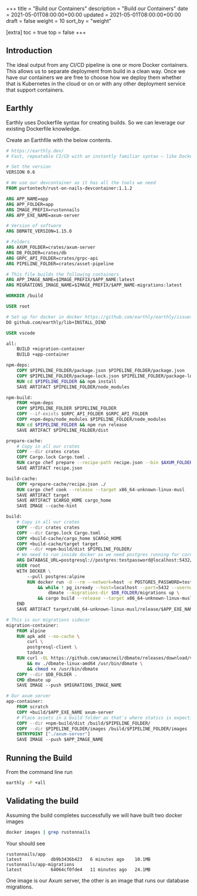 +++
title = "Build our Containers"
description = "Build our Containers"
date = 2021-05-01T08:00:00+00:00
updated = 2021-05-01T08:00:00+00:00
draft = false
weight = 10
sort_by = "weight"

[extra]
toc = true
top = false
+++

## Introduction

The ideal output from any CI/CD pipeline is one or more Docker containers. This allows us to separate deployment from build in a clean way. Once we have our containers we are free to choose how we deploy them whether that is Kubernetes in the cloud or on or with any other deployment service that support containers.

## Earthly

Earthly uses Dockerfile syntax for creating builds. So we can leverage our existing Dockerfile knowledge. 

Create an Earthfile with the below contents.

```Dockerfile
# https://earthly.dev/
# Fast, repeatable CI/CD with an instantly familiar syntax – like Dockerfile and Makefile had a baby.

# Set the version
VERSION 0.6

# We use our devcontainer as it has all the tools we need
FROM purtontech/rust-on-nails-devcontainer:1.1.2

ARG APP_NAME=app
ARG APP_FOLDER=app
ARG IMAGE_PREFIX=rustonnails
ARG APP_EXE_NAME=axum-server

# Version of software
ARG DBMATE_VERSION=1.15.0

# Folders
ARG AXUM_FOLDER=crates/axum-server
ARG DB_FOLDER=crates/db
ARG GRPC_API_FOLDER=crates/grpc-api
ARG PIPELINE_FOLDER=crates/asset-pipeline

# This file builds the following containers
ARG APP_IMAGE_NAME=$IMAGE_PREFIX/$APP_NAME:latest
ARG MIGRATIONS_IMAGE_NAME=$IMAGE_PREFIX/$APP_NAME-migrations:latest

WORKDIR /build

USER root

# Set up for docker in docker https://github.com/earthly/earthly/issues/1225
DO github.com/earthly/lib+INSTALL_DIND

USER vscode

all:
    BUILD +migration-container
    BUILD +app-container

npm-deps:
    COPY $PIPELINE_FOLDER/package.json $PIPELINE_FOLDER/package.json
    COPY $PIPELINE_FOLDER/package-lock.json $PIPELINE_FOLDER/package-lock.json
    RUN cd $PIPELINE_FOLDER && npm install
    SAVE ARTIFACT $PIPELINE_FOLDER/node_modules

npm-build:
    FROM +npm-deps
    COPY $PIPELINE_FOLDER $PIPELINE_FOLDER
    COPY --if-exists $GRPC_API_FOLDER $GRPC_API_FOLDER
    COPY +npm-deps/node_modules $PIPELINE_FOLDER/node_modules
    RUN cd $PIPELINE_FOLDER && npm run release
    SAVE ARTIFACT $PIPELINE_FOLDER/dist

prepare-cache:
    # Copy in all our crates
    COPY --dir crates crates
    COPY Cargo.lock Cargo.toml .
    RUN cargo chef prepare --recipe-path recipe.json --bin $AXUM_FOLDER
    SAVE ARTIFACT recipe.json

build-cache:
    COPY +prepare-cache/recipe.json ./
    RUN cargo chef cook --release --target x86_64-unknown-linux-musl
    SAVE ARTIFACT target
    SAVE ARTIFACT $CARGO_HOME cargo_home
    SAVE IMAGE --cache-hint

build:
    # Copy in all our crates
    COPY --dir crates crates
    COPY --dir Cargo.lock Cargo.toml .
    COPY +build-cache/cargo_home $CARGO_HOME
    COPY +build-cache/target target
    COPY --dir +npm-build/dist $PIPELINE_FOLDER/
    # We need to run inside docker as we need postgres running for cornucopia
    ARG DATABASE_URL=postgresql://postgres:testpassword@localhost:5432/postgres?sslmode=disable
    USER root
    WITH DOCKER \
        --pull postgres:alpine
        RUN docker run -d --rm --network=host -e POSTGRES_PASSWORD=testpassword postgres:alpine \
            && while ! pg_isready --host=localhost --port=5432 --username=postgres; do sleep 1; done ;\
                dbmate --migrations-dir $DB_FOLDER/migrations up \
            && cargo build --release --target x86_64-unknown-linux-musl
    END
    SAVE ARTIFACT target/x86_64-unknown-linux-musl/release/$APP_EXE_NAME

# This is our migrations sidecar
migration-container:
    FROM alpine
    RUN apk add --no-cache \
        curl \
        postgresql-client \
        tzdata
    RUN curl -OL https://github.com/amacneil/dbmate/releases/download/v$DBMATE_VERSION/dbmate-linux-amd64 \
        && mv ./dbmate-linux-amd64 /usr/bin/dbmate \
        && chmod +x /usr/bin/dbmate
    COPY --dir $DB_FOLDER .
    CMD dbmate up
    SAVE IMAGE --push $MIGRATIONS_IMAGE_NAME

# Our axum server
app-container:
    FROM scratch
    COPY +build/$APP_EXE_NAME axum-server
    # Place assets in a build folder as that's where statics is expecting them.
    COPY --dir +npm-build/dist /build/$PIPELINE_FOLDER/
    COPY --dir $PIPELINE_FOLDER/images /build/$PIPELINE_FOLDER/images
    ENTRYPOINT ["./axum-server"]
    SAVE IMAGE --push $APP_IMAGE_NAME
```

## Running the Build

From the command line run

```sh
earthly -P +all
```

## Validating the build

Assuming the build completes successfully we will have built two docker images

```sh
docker images | grep rustonnails
```

Your should see

```
rustonnails/app                                                  latest           db9b3436b423   6 minutes ago    10.1MB
rustonnails/app-migrations                                       latest           64064cf0fde4   11 minutes ago   24.1MB
```

One image is our Axum server, the other is an image that runs our database migrations.